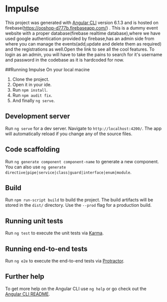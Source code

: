# Impulse

This project was generated with [Angular CLI](https://github.com/angular/angular-cli) version 6.1.3 and is hosted on firebase(https://ooshop-d777b.firebaseapp.com/) . This is a dummy event website with a proper database(firebase realtime database),where we have used google authentication provided by firebase,has an admin side from where you can manage the events(add,update and delete them as required) and the registrations as well.Open the link to see all the cool features. To login as an admin, you will have to take the pains to search for it's username and password in the codebase as it is hardcoded for now.

##Running Impulse On your local macine

1. Clone the project.
2. Open it in your ide.
3. Run `npm install`.
4. Run `npm audit fix`.
5. And finally `ng serve`.
## Development server

Run `ng serve` for a dev server. Navigate to `http://localhost:4200/`. The app will automatically reload if you change any of the source files.

## Code scaffolding

Run `ng generate component component-name` to generate a new component. You can also use `ng generate directive|pipe|service|class|guard|interface|enum|module`.

## Build

Run `npm run-script build` to build the project. The build artifacts will be stored in the `dist/` directory. Use the `--prod` flag for a production build.

## Running unit tests

Run `ng test` to execute the unit tests via [Karma](https://karma-runner.github.io).

## Running end-to-end tests

Run `ng e2e` to execute the end-to-end tests via [Protractor](http://www.protractortest.org/).

## Further help

To get more help on the Angular CLI use `ng help` or go check out the [Angular CLI README](https://github.com/angular/angular-cli/blob/master/README.md).
